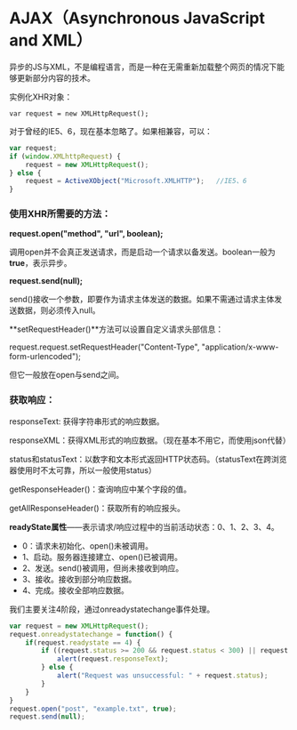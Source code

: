 # AJAX（Asynchronous JavaScript and XML）

异步的JS与XML，不是编程语言，而是一种在无需重新加载整个网页的情况下能够更新部分内容的技术。

实例化XHR对象：

```
var request = new XMLHttpRequest();
```

对于曾经的IE5、6，现在基本忽略了。如果相兼容，可以：

```javascript
var request;
if (window.XMLhttpRequest) {
	request = new XMLHttpRequest();
} else {
    request = ActiveXObject("Microsoft.XMLHTTP");	//IE5、6
}
```

### 使用XHR所需要的方法：

**request.open("method", "url", boolean);**

调用open并不会真正发送请求，而是启动一个请求以备发送。boolean一般为**true**，表示异步。

**request.send(null);**

send()接收一个参数，即要作为请求主体发送的数据。如果不需通过请求主体发送数据，则必须传入null。

**setRequestHeader()**方法可以设置自定义请求头部信息：

request.request.setRequestHeader("Content-Type", "application/x-www-form-urlencoded");

但它一般放在open与send之间。

### 获取响应：

responseText: 获得字符串形式的响应数据。

responseXML：获得XML形式的响应数据。（现在基本不用它，而使用json代替）

status和statusText：以数字和文本形式返回HTTP状态码。（statusText在跨浏览器使用时不太可靠，所以一般使用status）

getResponseHeader()：查询响应中某个字段的值。

getAllResponseHeader()：获取所有的响应报头。

**readyState属性**——表示请求/响应过程中的当前活动状态：0、1、2、3、4。

- 0：请求未初始化、open()未被调用。
- 1、启动。服务器连接建立、open()已被调用。
- 2、发送。send()被调用，但尚未接收到响应。
- 3、接收。接收到部分响应数据。
- 4、完成。接收全部响应数据。

我们主要关注4阶段，通过onreadystatechange事件处理。

```javascript
var request = new XMLHttpRequest();
request.onreadystatechange = function() {
	if(request.readystate == 4) {
        if ((request.status >= 200 && request.status < 300) || request.status == 304){
            alert(request.responseText);
        } else {
            alert("Request was unsuccessful: " + request.status);
        }
	}
}
request.open("post", "example.txt", true);
request.send(null);
```

